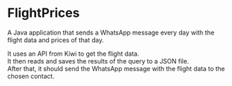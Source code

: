 # FlightPrices
A Java application that sends a WhatsApp message every day with the flight data and prices of that day.


It uses an API from Kiwi to get the flight data. <br> 
It then reads and saves the results of the query to a JSON file. <br>
After that, it should send the WhatsApp message with the flight data to the chosen contact.
